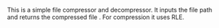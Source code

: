 This is a simple file compressor and decompressor. It inputs the file path and returns the compressed file . For compression it uses RLE.
